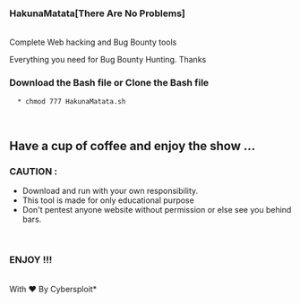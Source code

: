 ### HakunaMatata[There Are No Problems]
<br>
Complete Web hacking and Bug Bounty tools

Everything you need for Bug Bounty Hunting. Thanks
<br>

### Download the Bash file or Clone the Bash file 
      * chmod 777 HakunaMatata.sh
      
 <br>

## Have a cup of coffee and enjoy the show ... 

### CAUTION :
  * Download and run with your own responsibility.
  * This tool is made for only educational purpose
  * Don't pentest anyone website without permission or else see you behind bars.
  <br>
 
  ### ENJOY !!!
  <br>
                                              With ❤️
                                              By Cybersploit*

